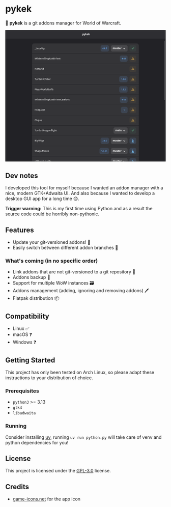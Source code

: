 # pykek

🐍 **pykek** is a git addons manager for World of Warcraft.

<p align="center">
  <img src="screenshot.png" alt="pykek screenshot" width="600px" />
</p>

## Dev notes

I developed this tool for myself because I wanted an addon manager with a nice, modern GTK+Adwaita UI. And also because I wanted to develop a desktop GUI app for a long time 😊.

**Trigger warning:** This is my first time using Python and as a result the source code could be horribly non-pythonic. 

## Features

- Update your git-versioned addons! 🔄
- Easily switch between different addon branches 🌱

### What's coming (in no specific order)

- Link addons that are not git-versioned to a git repository 🔗
- Addons backup 💾
- Support for multiple WoW instances 🗃️
- Addons management (adding, ignoring and removing addons) 🖊️
- Flatpak distribution 📦

## Compatibility

- Linux ✅
- macOS ❓
- Windows ❓

## Getting Started

This project has only been tested on Arch Linux, so please adapt these instructions to your distribution of choice.

### Prerequisites

- `python3` >= 3.13
- `gtk4`
- `libadwaita`

### Running

Consider installing [uv](https://github.com/astral-sh/uv), running `uv run python.py` will take care of venv and python dependencies for you!

## License

This project is licensed under the [GPL-3.0](LICENSE.md) license.

## Credits

  - [game-icons.net](https://game-icons.net/) for the app icon